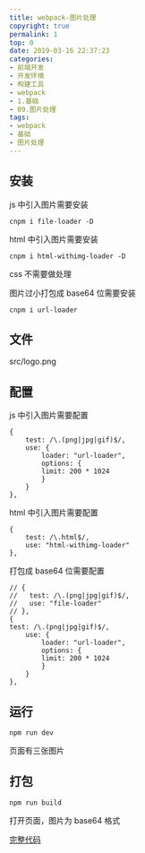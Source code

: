 ```yaml
---
title: webpack-图片处理
copyright: true
permalink: 1
top: 0
date: 2019-03-16 22:37:23
categories:
- 前端开发
- 开发环境
- 构建工具
- webpack
- 1.基础
- 09.图片处理
tags:
- webpack
- 基础
- 图片处理
---
```


## 安装

js 中引入图片需要安装

```
cnpm i file-loader -D
```

html 中引入图片需要安装

```
cnpm i html-withimg-loader -D
```

css 不需要做处理

图片过小打包成 base64 位需要安装

```
cnpm i url-loader
```

## 文件

src/logo.png

## 配置

js 中引入图片需要配置

```
{
    test: /\.(png|jpg|gif)$/,
    use: {
        loader: "url-loader",
        options: {
        limit: 200 * 1024
        }
    }
},
```

html 中引入图片需要配置

```
{
    test: /\.html$/,
    use: "html-withimg-loader"
},
```

打包成 base64 位需要配置

```
// {
//   test: /\.(png|jpg|gif)$/,
//   use: "file-loader"
// },
{
test: /\.(png|jpg|gif)$/,
    use: {
        loader: "url-loader",
        options: {
        limit: 200 * 1024
        }
    }
},
```

## 运行

```
npm run dev
```

页面有三张图片

## 打包

```
npm run build
```

打开页面，图片为 base64 格式

[完整代码](https://github.com/zhoubichuan/frontend-note/tree/master/3.dev/3.scaffolding/1.webpack/1.base/9.image)
